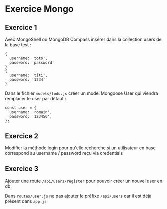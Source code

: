 # Exercice Mongo

## Exercice 1

Avec MongoShell ou MongoDB Compass insérer dans la collection users de la base test :
```
{
  username: 'toto',
  password: 'password'
}
{
  username: 'titi',
  password: '1234'
}
```

Dans le fichier `models/todo.js` créer un model Mongoose User qui viendra remplacer le user par défaut :
```
const user = {
  username: 'romain',
  password: '123456',
};
```

## Exercice 2

Modifier la méthode login pour qu'elle recherche si un utilisateur en base correspond au username / password reçu via credentials

## Exercice 3

Ajouter une route `/api/users/register` pour pouvoir créer un nouvel user en db.

Dans `routes/user.js` ne pas ajouter le préfixe `/api/users` car il est déjà présent dans `app.js`
